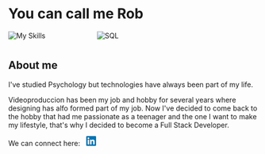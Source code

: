 # You can call me Rob

![My Skills](https://skillicons.dev/icons?i=js,html,css,react,bootstrap,flask,python)      <img src="https://miro.medium.com/v2/resize:fit:1400/0*WjSAJOw135lrf8__.jpg" alt="SQL"  width="120" height="50" style="margin-left: 100px;">

#
## About me
I've studied Psychology but technologies have always been part of my life.

Videoproduccion has been my job and hobby for several years where designing has alfo formed part of my job.
Now I've decided to come back to the hobby that had me passionate as a teenager and the one I want to make my lifestyle, that's why I decided to become a Full Stack Developer.

We can connect here: &nbsp; <a href="https://www.linkedin.com/in/robert-tovar-0b8371132" target="_blank"><img src="img/LinkedIn_logo_initials.png" height="20 px" width="20 px"></a>


